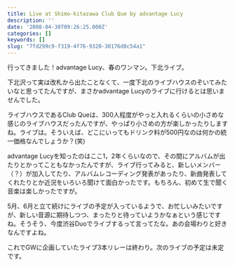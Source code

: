 ```yaml
---
title: Live at Shimo-kitazawa Club Que by advantage Lucy
description: ''
date: '2008-04-30T09:26:25.000Z'
categories: []
keywords: []
slug: "7fd299c9-f319-4f76-9320-30176d0c54a1"
---
```

行ってきました！advantage Lucy、春のワンマン。下北ライブ。

下北沢って実は改札から出たことなくて、一度下北のライブハウスのぞいてみたいなと思ってたんですが、まさかadvantage Lucyのライブに行けるとは思いませんでした。

ライブハウスであるClub Queは、300人程度がやっと入れるくらいの小さめな感じのライブハウスだったんですが、やっぱり小さめの方が楽しかったりしますね。ライブは。そういえば、どこにいってもドリンク料が500円なのは何かの統一価格なんでしょうか？(笑)

advantage Lucyを知ったのはここ1，2年くらいなので、その間にアルバムが出たりとかってこともなかったんですが、ライブ行ってみると、新しいメンバー（？）が加入してたり、アルバムレコーディング発表があったり、新曲発表してくれたりとか近況をいろいろ聞けて面白かったです。もちろん、初めて生で聞く音楽は楽しかったですが。

5月、6月と立て続けにライブの予定が入っているようで、お忙しいみたいですが、新しい音源に期待しつつ、まったりと待っていようかなぁという感じですね。そうそう、今度渋谷Duoでライブするって言ってたな。あの会場わりと好きなんですよね。

これでGWに企画していたライブ3本リレーは終わり。次のライブの予定は未定です。